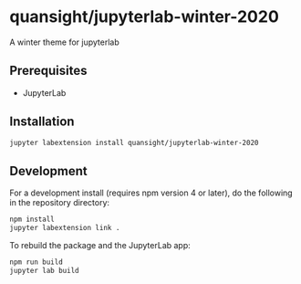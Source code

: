 # quansight/jupyterlab-winter-2020

A winter theme for jupyterlab

## Prerequisites

* JupyterLab

## Installation

```bash
jupyter labextension install quansight/jupyterlab-winter-2020
```

## Development

For a development install (requires npm version 4 or later), do the following in the repository directory:

```bash
npm install
jupyter labextension link .
```

To rebuild the package and the JupyterLab app:

```bash
npm run build
jupyter lab build
```
